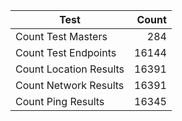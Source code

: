 | Test              	| Count 	|
|------------------------	|------:	|
| Count Test Masters     	|   284 	|
| Count Test Endpoints   	| 16144 	|
| Count Location Results 	| 16391 	|
| Count Network Results  	| 16391 	|
| Count Ping Results     	| 16345 	|

